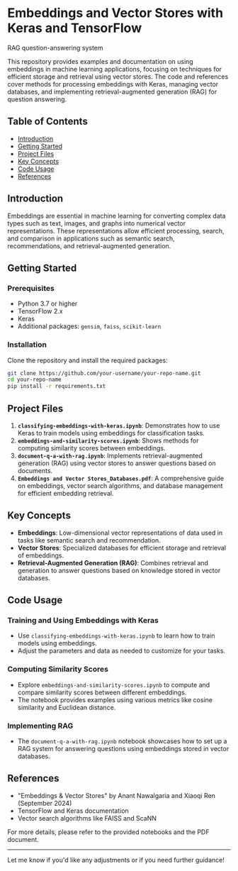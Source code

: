 # Embeddings and Vector Stores with Keras and TensorFlow
RAG question-answering system

This repository provides examples and documentation on using embeddings in machine learning applications, focusing on techniques for efficient storage and retrieval using vector stores. The code and references cover methods for processing embeddings with Keras, managing vector databases, and implementing retrieval-augmented generation (RAG) for question answering.

## Table of Contents

- [Introduction](#introduction)
- [Getting Started](#getting-started)
- [Project Files](#project-files)
- [Key Concepts](#key-concepts)
- [Code Usage](#code-usage)
- [References](#references)

## Introduction

Embeddings are essential in machine learning for converting complex data types such as text, images, and graphs into numerical vector representations. These representations allow efficient processing, search, and comparison in applications such as semantic search, recommendations, and retrieval-augmented generation.

## Getting Started

### Prerequisites

- Python 3.7 or higher
- TensorFlow 2.x
- Keras
- Additional packages: `gensim`, `faiss`, `scikit-learn`

### Installation

Clone the repository and install the required packages:

```bash
git clone https://github.com/your-username/your-repo-name.git
cd your-repo-name
pip install -r requirements.txt
```

## Project Files

1. **`classifying-embeddings-with-keras.ipynb`**: Demonstrates how to use Keras to train models using embeddings for classification tasks.
2. **`embeddings-and-similarity-scores.ipynb`**: Shows methods for computing similarity scores between embeddings.
3. **`document-q-a-with-rag.ipynb`**: Implements retrieval-augmented generation (RAG) using vector stores to answer questions based on documents.
4. **`Embeddings and Vector Stores_Databases.pdf`**: A comprehensive guide on embeddings, vector search algorithms, and database management for efficient embedding retrieval.

## Key Concepts

- **Embeddings**: Low-dimensional vector representations of data used in tasks like semantic search and recommendation.
- **Vector Stores**: Specialized databases for efficient storage and retrieval of embeddings.
- **Retrieval-Augmented Generation (RAG)**: Combines retrieval and generation to answer questions based on knowledge stored in vector databases.

## Code Usage

### Training and Using Embeddings with Keras

- Use `classifying-embeddings-with-keras.ipynb` to learn how to train models using embeddings.
- Adjust the parameters and data as needed to customize for your tasks.

### Computing Similarity Scores

- Explore `embeddings-and-similarity-scores.ipynb` to compute and compare similarity scores between different embeddings.
- The notebook provides examples using various metrics like cosine similarity and Euclidean distance.

### Implementing RAG

- The `document-q-a-with-rag.ipynb` notebook showcases how to set up a RAG system for answering questions using embeddings stored in vector databases.

## References

- "Embeddings & Vector Stores" by Anant Nawalgaria and Xiaoqi Ren (September 2024)
- TensorFlow and Keras documentation
- Vector search algorithms like FAISS and ScaNN

For more details, please refer to the provided notebooks and the PDF document.

---

Let me know if you'd like any adjustments or if you need further guidance!
